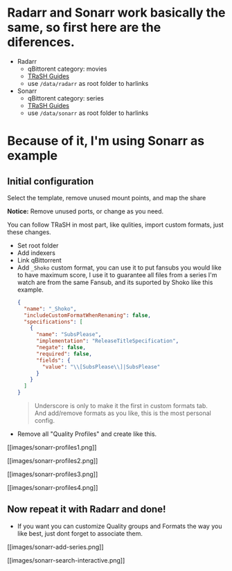 # Radarr and Sonarr work basically the same, so first here are the diferences.

- Radarr
  - qBittorent category: movies
  - [TRaSH Guides](https://trash-guides.info/Radarr/)
  - use `/data/radarr` as root folder to harlinks
- Sonarr
  - qBittorent category: series
  - [TRaSH Guides](https://trash-guides.info/Sonarr/)
  - use `/data/sonarr` as root folder to harlinks

# Because of it, I'm using Sonarr as example

## Initial configuration

Select the template, remove unused mount points, and map the share

**Notice:** Remove unused ports, or change as you need.

You can follow TRaSH in most part, like qulities, import custom formats, just these changes.

- Set root folder
- Add indexers
- Link qBittorrent
- Add `_Shoko` custom format, you can use it to put fansubs you would like to have maximum score, I use it to guarantee all files from a series I'm watch are from the same Fansub, and its suported by Shoko like this example.
  ```json
  {
    "name": "_Shoko",
    "includeCustomFormatWhenRenaming": false,
    "specifications": [
      {
        "name": "SubsPlease",
        "implementation": "ReleaseTitleSpecification",
        "negate": false,
        "required": false,
        "fields": {
          "value": "\\[SubsPlease\\]|SubsPlease"
        }
      }
    ]
  }
  ```
  > Underscore is only to make it the first in custom formats tab. <br> And add/remove formats as you like, this is the most personal config. 
- Remove all "Quality Profiles" and create like this.

[[images/sonarr-profiles1.png]]

[[images/sonarr-profiles2.png]]

[[images/sonarr-profiles3.png]]

[[images/sonarr-profiles4.png]]

## Now repeat it with Radarr and done!

- If you want you can customize Quality groups and Formats the way you like best, just dont forget to associate them.

[[images/sonarr-add-series.png]]

[[images/sonarr-search-interactive.png]]
